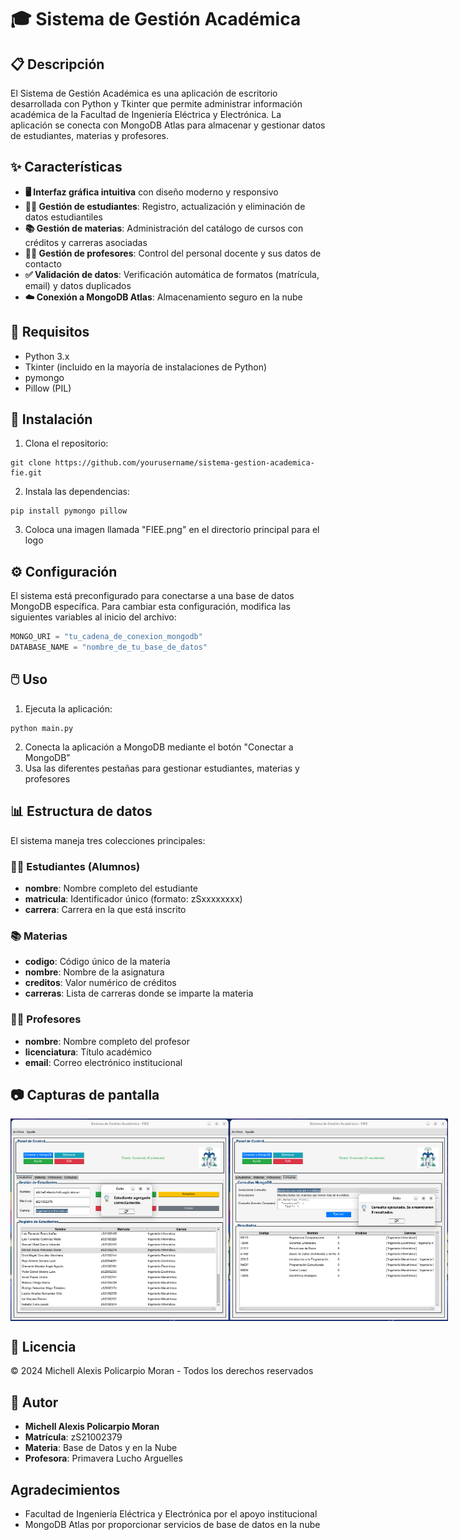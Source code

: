 # 🎓 Sistema de Gestión Académica
## 📋 Descripción
El Sistema de Gestión Académica es una aplicación de escritorio desarrollada con Python y Tkinter que permite administrar información académica de la Facultad de Ingeniería Eléctrica y Electrónica. La aplicación se conecta con MongoDB Atlas para almacenar y gestionar datos de estudiantes, materias y profesores.

## ✨ Características
- **🖥️ Interfaz gráfica intuitiva** con diseño moderno y responsivo
- **👨‍🎓 Gestión de estudiantes**: Registro, actualización y eliminación de datos estudiantiles
- **📚 Gestión de materias**: Administración del catálogo de cursos con créditos y carreras asociadas
- **👨‍🏫 Gestión de profesores**: Control del personal docente y sus datos de contacto
- **✅ Validación de datos**: Verificación automática de formatos (matrícula, email) y datos duplicados
- **☁️ Conexión a MongoDB Atlas**: Almacenamiento seguro en la nube

## 🔧 Requisitos
- Python 3.x
- Tkinter (incluido en la mayoría de instalaciones de Python)
- pymongo
- Pillow (PIL)

## 🚀 Instalación
1. Clona el repositorio:
```
git clone https://github.com/yourusername/sistema-gestion-academica-fie.git
```
2. Instala las dependencias:
```
pip install pymongo pillow
```
3. Coloca una imagen llamada "FIEE.png" en el directorio principal para el logo

## ⚙️ Configuración
El sistema está preconfigurado para conectarse a una base de datos MongoDB específica. Para cambiar esta configuración, modifica las siguientes variables al inicio del archivo:
```python
MONGO_URI = "tu_cadena_de_conexion_mongodb"
DATABASE_NAME = "nombre_de_tu_base_de_datos"
```

## 🖱️ Uso
1. Ejecuta la aplicación:
```
python main.py
```
2. Conecta la aplicación a MongoDB mediante el botón "Conectar a MongoDB"
3. Usa las diferentes pestañas para gestionar estudiantes, materias y profesores

## 📊 Estructura de datos
El sistema maneja tres colecciones principales:

### 👨‍🎓 Estudiantes (Alumnos)
- **nombre**: Nombre completo del estudiante
- **matricula**: Identificador único (formato: zSxxxxxxxx)
- **carrera**: Carrera en la que está inscrito

### 📚 Materias
- **codigo**: Código único de la materia
- **nombre**: Nombre de la asignatura
- **creditos**: Valor numérico de créditos
- **carreras**: Lista de carreras donde se imparte la materia

### 👨‍🏫 Profesores
- **nombre**: Nombre completo del profesor
- **licenciatura**: Título académico
- **email**: Correo electrónico institucional

## 📷 Capturas de pantalla
<div style="display: flex; justify-content: space-between;">
  <img src="Screenshots/AgregandoAlumno.jpg" alt="Agregando Alumno" width="350"/>
  <img src="Screenshots/Consulta.jpg" alt="Consulta" width="350"/>
</div>

## 📜 Licencia
© 2024 Michell Alexis Policarpio Moran - Todos los derechos reservados

## 👤 Autor
- **Michell Alexis Policarpio Moran**
- **Matrícula**: zS21002379
- **Materia**: Base de Datos y en la Nube
- **Profesora**: Primavera Lucho Arguelles

## Agradecimientos
- Facultad de Ingeniería Eléctrica y Electrónica por el apoyo institucional
- MongoDB Atlas por proporcionar servicios de base de datos en la nube
